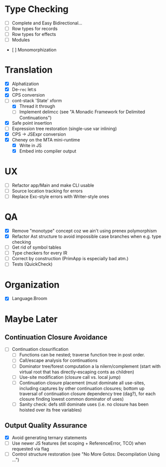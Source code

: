 # Type Checking

- [ ] Complete and Easy Bidirectional...
- [ ] Row types for records
- [ ] Row types for effects
- [ ] Modules
- [ ] Monomorphization

# Translation

- [x] Alphatization
- [x] De-`rec` let:s
- [x] CPS conversion
- [ ] cont-stack 'State' xform
    * [x] Thread it through
    * [ ] Implement delimcc (see "A Monadic Framework for Delimited Continuations")
- [x] Safe point insertion
- [ ] Expression tree restoration (single-use var inlining)
- [x] CPS -> JSExpr conversion
- [x] Cheney on the MTA mini-runtime
    * [x] Write in JS
    * [x] Embed into compiler output

# UX

- [ ] Refactor app/Main and make CLI usable
- [ ] Source location tracking for errors
- [ ] Replace Exc-style errors with Writer-style ones

# QA

- [x] Remove "monotype" concept coz we ain't using prenex polymorphism
- [x] Refactor Ast structure to avoid impossible case branches when e.g. type checking
- [ ] Get rid of symbol tables
- [ ] Type checkers for every IR
- [ ] Correct by construction (PrimApp is especially bad atm.)
- [ ] Tests (QuickCheck)

# Organization

- [x] Language.Broom

# Maybe Later

## Continuation Closure Avoidance

- [ ] Continuation closurification
    * [ ] Functions can be nested; traverse function tree in post order.
    * [ ] Call/escape analysis for continuations
    * [ ] Dominator tree/forest computation a la nilern/complement (start with virtual root
          that has directly-escaping conts as children)
    * [ ] Use-site modification (closure call vs. local jump)
    * [ ] Continuation closure placement (must dominate all use-sites, including
          captures by other continuation closures; bottom up traversal of continuation
          closure dependency tree (dag?), for each closure finding lowest common dominator
          of uses)
    * [ ] Sanity check: defs still dominate uses (i.e. no closure has been hoisted over its
          free variables)

## Output Quality Assurance

- [x] Avoid generating ternary statements
- [ ] Use newer JS features (let scoping + ReferenceError, TCO) when requested via flag
- [ ] Control structure restoration (see "No More Gotos: Decompilation Using ...")
